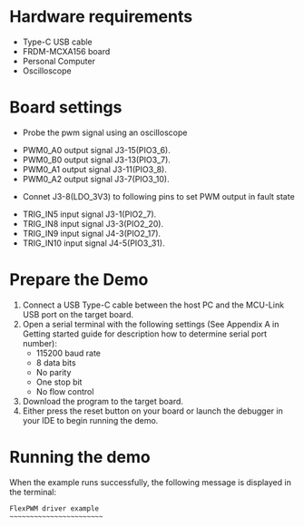 Hardware requirements
=====================
- Type-C USB cable
- FRDM-MCXA156 board
- Personal Computer
- Oscilloscope

Board settings
==============
* Probe the pwm signal using an oscilloscope
 - PWM0_A0 output signal J3-15(PIO3_6).
 - PWM0_B0 output signal J3-13(PIO3_7).
 - PWM0_A1 output signal J3-11(PIO3_8).
 - PWM0_A2 output signal J3-7(PIO3_10).
* Connet J3-8(LDO_3V3) to following pins to set PWM output in fault state
 - TRIG_IN5  input signal J3-1(PIO2_7).
 - TRIG_IN8  input signal J3-3(PIO2_20).
 - TRIG_IN9  input signal J4-3(PIO2_17).
 - TRIG_IN10 input signal J4-5(PIO3_31).

Prepare the Demo
================
1.  Connect a USB Type-C cable between the host PC and the MCU-Link USB port on the target board.
2.  Open a serial terminal with the following settings (See Appendix A in Getting started guide for description how to determine serial port number):
    - 115200 baud rate
    - 8 data bits
    - No parity
    - One stop bit
    - No flow control
3.  Download the program to the target board.
4.  Either press the reset button on your board or launch the debugger in your IDE to begin running the demo.

Running the demo
================
When the example runs successfully, the following message is displayed in the terminal:
~~~~~~~~~~~~~~~~~~~~~~~~
FlexPWM driver example
~~~~~~~~~~~~~~~~~~~~~~~

